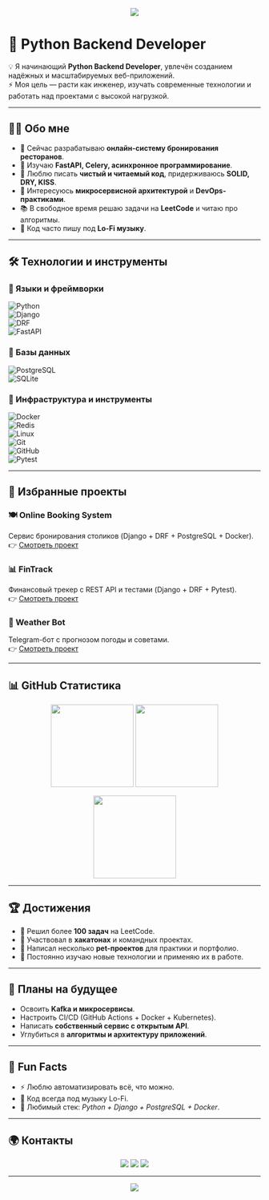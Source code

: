 <!-- 🔵 Верхний баннер -->
<p align="center">
  <img src="https://capsule-render.vercel.app/api?type=waving&color=0C1E46&height=220&section=header&text=Hey!%20I'm%20Jakhongir%20👋&fontSize=42&fontColor=ffffff&animation=twinkling"/>
</p>

# 🚀 Python Backend Developer  

💡 Я начинающий **Python Backend Developer**, увлечён созданием надёжных и масштабируемых веб-приложений.  
⚡ Моя цель — расти как инженер, изучать современные технологии и работать над проектами с высокой нагрузкой.  

---

## 🧑‍💻 Обо мне  

- 🔭 Сейчас разрабатываю **онлайн-систему бронирования ресторанов**.  
- 🌱 Изучаю **FastAPI, Celery, асинхронное программирование**.  
- 🧩 Люблю писать **чистый и читаемый код**, придерживаюсь **SOLID, DRY, KISS**.  
- 🎯 Интересуюсь **микросервисной архитектурой** и **DevOps-практиками**.  
- 📚 В свободное время решаю задачи на **LeetCode** и читаю про алгоритмы.  
- 🎵 Код часто пишу под **Lo-Fi музыку**.  

---

## 🛠️ Технологии и инструменты  

### 🔹 Языки и фреймворки  
![Python](https://img.shields.io/badge/Python-0C1E46?style=for-the-badge&logo=python&logoColor=white)  
![Django](https://img.shields.io/badge/Django-092E20?style=for-the-badge&logo=django&logoColor=white)  
![DRF](https://img.shields.io/badge/DRF-0C1E46?style=for-the-badge&logo=django&logoColor=white)  
![FastAPI](https://img.shields.io/badge/FastAPI-0C1E46?style=for-the-badge&logo=fastapi&logoColor=white)  

### 🔹 Базы данных  
![PostgreSQL](https://img.shields.io/badge/PostgreSQL-0C1E46?style=for-the-badge&logo=postgresql&logoColor=white)  
![SQLite](https://img.shields.io/badge/SQLite-0C1E46?style=for-the-badge&logo=sqlite&logoColor=white)  

### 🔹 Инфраструктура и инструменты  
![Docker](https://img.shields.io/badge/Docker-0C1E46?style=for-the-badge&logo=docker&logoColor=white)  
![Redis](https://img.shields.io/badge/Redis-0C1E46?style=for-the-badge&logo=redis&logoColor=white)  
![Linux](https://img.shields.io/badge/Linux-0C1E46?style=for-the-badge&logo=linux&logoColor=white)  
![Git](https://img.shields.io/badge/Git-0C1E46?style=for-the-badge&logo=git&logoColor=white)  
![GitHub](https://img.shields.io/badge/GitHub-0C1E46?style=for-the-badge&logo=github&logoColor=white)  
![Pytest](https://img.shields.io/badge/Pytest-0C1E46?style=for-the-badge&logo=pytest&logoColor=white)  

---

## 📂 Избранные проекты  

### 🍽️ Online Booking System  
Сервис бронирования столиков (Django + DRF + PostgreSQL + Docker).  
👉 [Смотреть проект](https://github.com/Az1mbek-Xak1mov/OnlineBooking)  

### 📊 FinTrack  
Финансовый трекер с REST API и тестами (Django + DRF + Pytest).  
👉 [Смотреть проект](https://github.com/Jakhongir161/DjangoFinTrack)  

### 🤖 Weather Bot  
Telegram-бот с прогнозом погоды и советами.  
👉 [Смотреть проект](https://github.com/Jakhongir161/data-tools)  

---

## 📊 GitHub Статистика  

<p align="center">
  <img src="https://github-readme-stats.vercel.app/api?username=Jakhongir161&show_icons=true&theme=tokyonight&hide_border=true&bg_color=0C1E46&title_color=ffffff&icon_color=58a6ff&text_color=ffffff" height="165px"/>
  <img src="https://github-readme-stats.vercel.app/api/top-langs/?username=Jakhongir161&layout=compact&theme=tokyonight&hide_border=true&bg_color=0C1E46&title_color=ffffff&text_color=ffffff" height="165px"/>
</p>

<p align="center">
  <img src="https://github-readme-streak-stats.herokuapp.com/?user=Jakhongir161&theme=tokyonight&hide_border=true&background=0C1E46&ring=58a6ff&fire=ffffff&currStreakLabel=ffffff" height="165px"/>
</p>

---

## 🏆 Достижения  

- 🥇 Решил более **100 задач** на LeetCode.  
- 🏅 Участвовал в **хакатонах** и командных проектах.  
- 🚀 Написал несколько **pet-проектов** для практики и портфолио.  
- 📖 Постоянно изучаю новые технологии и применяю их в работе.  

---

## 🎯 Планы на будущее  

- Освоить **Kafka и микросервисы**.  
- Настроить CI/CD (GitHub Actions + Docker + Kubernetes).  
- Написать **собственный сервис с открытым API**.  
- Углубиться в **алгоритмы и архитектуру приложений**.  

---

## 🎉 Fun Facts  

- ⚡ Люблю автоматизировать всё, что можно.  
- 🎵 Код всегда под музыку Lo-Fi.  
- 🍕 Любимый стек: *Python + Django + PostgreSQL + Docker*.  

---

## 🌍 Контакты  

<p align="center">
  <a href="mailto:usmanovj161@gmail.com"><img src="https://img.shields.io/badge/Email-0C1E46?style=for-the-badge&logo=gmail&logoColor=white"/></a>
  <a href="https://t.me/yourusername"><img src="https://img.shields.io/badge/Telegram-0C1E46?style=for-the-badge&logo=telegram&logoColor=white"/></a>
  <a href="https://www.linkedin.com/in/jakhongir-usmanov-948497379"><img src="https://img.shields.io/badge/LinkedIn-0C1E46?style=for-the-badge&logo=linkedin&logoColor=white"/></a>
</p>

---

<!-- 🔵 Нижний баннер -->
<p align="center">
  <img src="https://capsule-render.vercel.app/api?type=waving&color=0C1E46&height=120&section=footer"/>
</p>
